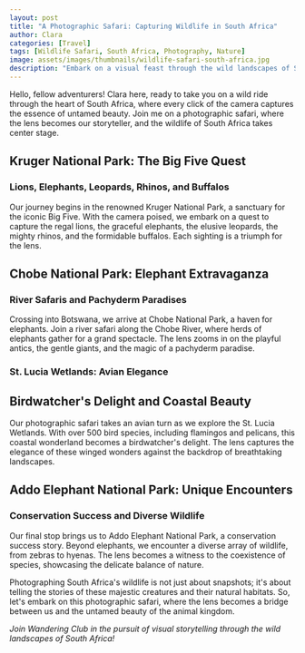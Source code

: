 ```yaml
---
layout: post
title: "A Photographic Safari: Capturing Wildlife in South Africa"
author: Clara
categories: [Travel]
tags: [Wildlife Safari, South Africa, Photography, Nature]
image: assets/images/thumbnails/wildlife-safari-south-africa.jpg
description: "Embark on a visual feast through the wild landscapes of South Africa. Clara shares the thrill of a photographic safari, where the lens captures the untamed beauty of the animal kingdom."
---
```


Hello, fellow adventurers! Clara here, ready to take you on a wild ride through the heart of South Africa, where every click of the camera captures the essence of untamed beauty. Join me on a photographic safari, where the lens becomes our storyteller, and the wildlife of South Africa takes center stage.

## Kruger National Park: The Big Five Quest
### Lions, Elephants, Leopards, Rhinos, and Buffalos

Our journey begins in the renowned Kruger National Park, a sanctuary for the iconic Big Five. With the camera poised, we embark on a quest to capture the regal lions, the graceful elephants, the elusive leopards, the mighty rhinos, and the formidable buffalos. Each sighting is a triumph for the lens.

## Chobe National Park: Elephant Extravaganza
### River Safaris and Pachyderm Paradises

Crossing into Botswana, we arrive at Chobe National Park, a haven for elephants. Join a river safari along the Chobe River, where herds of elephants gather for a grand spectacle. The lens zooms in on the playful antics, the gentle giants, and the magic of a pachyderm paradise.

### St. Lucia Wetlands: Avian Elegance
## Birdwatcher's Delight and Coastal Beauty

Our photographic safari takes an avian turn as we explore the St. Lucia Wetlands. With over 500 bird species, including flamingos and pelicans, this coastal wonderland becomes a birdwatcher's delight. The lens captures the elegance of these winged wonders against the backdrop of breathtaking landscapes.

## Addo Elephant National Park: Unique Encounters
### Conservation Success and Diverse Wildlife

Our final stop brings us to Addo Elephant National Park, a conservation success story. Beyond elephants, we encounter a diverse array of wildlife, from zebras to hyenas. The lens becomes a witness to the coexistence of species, showcasing the delicate balance of nature.

Photographing South Africa's wildlife is not just about snapshots; it's about telling the stories of these majestic creatures and their natural habitats. So, let's embark on this photographic safari, where the lens becomes a bridge between us and the untamed beauty of the animal kingdom.

*Join Wandering Club in the pursuit of visual storytelling through the wild landscapes of South Africa!*
